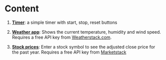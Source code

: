 # Content

1. **[Timer](https://github.com/lb930/tkinter/tree/main/Timer)**: a simple timer with start, stop, reset buttons

2. **[Weather app](https://github.com/lb930/tkinter/tree/main/Weather)**: Shows the current temperature, humidity and wind speed. Requires a free API key from [Weatherstack.com](https://weatherstack.com/).

3. **[Stock prices](https://github.com/lb930/tkinter/tree/main/Stock_prices)**: Enter a stock symbol to see the adjusted close price for the past year. Requires a free API key from [Marketstack](https://marketstack.com/)

 

